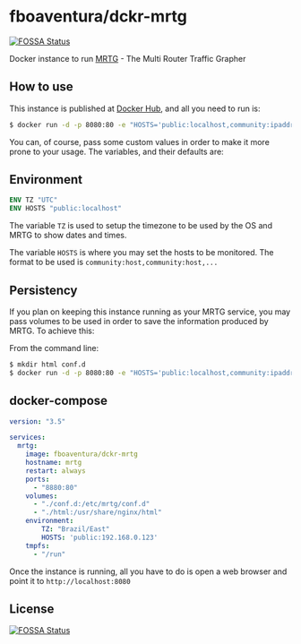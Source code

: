 # fboaventura/dckr-mrtg
[![FOSSA Status](https://app.fossa.io/api/projects/git%2Bgithub.com%2Ffboaventura%2Fdckr-mrtg.svg?type=shield)](https://app.fossa.io/projects/git%2Bgithub.com%2Ffboaventura%2Fdckr-mrtg?ref=badge_shield)


Docker instance to run [MRTG](https://oss.oetiker.ch/mrtg/) - The Multi Router Traffic Grapher

## How to use

This instance is published at [Docker Hub](https://hub.docker.com/r/fboaventura/dckr-mrtg/), and all you need to run is:

```bash
$ docker run -d -p 8080:80 -e "HOSTS='public:localhost,community:ipaddress'" fboaventura/dckr-mrtg
```

You can, of course, pass some custom values in order to make it more prone to your usage.  The variables, and their defaults are:

## Environment

```dockerfile
ENV TZ "UTC"
ENV HOSTS "public:localhost"
```

The variable `TZ` is used to setup the timezone to be used by the OS and MRTG to show dates and times.

The variable `HOSTS` is where you may set the hosts to be monitored.  The format to be used is `community:host,community:host,...`

## Persistency

If you plan on keeping this instance running as your MRTG service, you may pass volumes to be used in order to save the information produced by MRTG.  To achieve this:

From the command line:

```bash
$ mkdir html conf.d
$ docker run -d -p 8080:80 -e "HOSTS='public:localhost,community:ipaddress'" -v `pwd`/html:/usr/share/nginx/html -v `pwd`/conf.d:/etc/mrtg/conf.d fboaventura/dckr-mrtg
```

## docker-compose

```yaml
version: "3.5"

services:
  mrtg:
    image: fboaventura/dckr-mrtg
    hostname: mrtg
    restart: always
    ports:
      - "8880:80"
    volumes:
      - "./conf.d:/etc/mrtg/conf.d"
      - "./html:/usr/share/nginx/html"
    environment:
        TZ: "Brazil/East"
        HOSTS: 'public:192.168.0.123'
    tmpfs:
      - "/run"
```

Once the instance is running, all you have to do is open a web browser and point it to `http://localhost:8080`


## License
[![FOSSA Status](https://app.fossa.io/api/projects/git%2Bgithub.com%2Ffboaventura%2Fdckr-mrtg.svg?type=large)](https://app.fossa.io/projects/git%2Bgithub.com%2Ffboaventura%2Fdckr-mrtg?ref=badge_large)